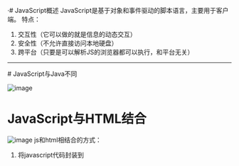   ·# JavaScript概述
JavaScript是基于对象和事件驱动的脚本语言，主要用于客户端。
特点：

1. 交互性（它可以做的就是信息的动态交互）
2. 安全性（不允许直接访问本地硬盘）
3. 跨平台（只要是可以解析JS的浏览器都可以执行，和平台无关）
  <hr>
# JavaScript与Java不同

![image](https://note.youdao.com/yws/public/resource/00aad56080ecdaea58ccabf97528b44a/xmlnote/9E7EFE14D8EC4AD481FE84CC61451DB3/2414)
# JavaScript与HTML结合
![image](https://note.youdao.com/yws/public/resource/00aad56080ecdaea58ccabf97528b44a/xmlnote/00F520B26D5F44D2966A399B9E0125E9/2426)
js和html相结合的方式：
1. 将javascript代码封装到<script>标签中。
2. 将javascript代码封装到js文件中，并通过<script>中的src属性进行导入。

注意：如果<script>标签中使用src属性，那么该标签中封装的javascript代码不会被执行。所有通常导入js文件都是用单独<script>来完成。
<hr>
通常高级程序设计语言所报喊的语法内容:


## 1. 关键字：
该语言中被赋予特殊含义的单词。  


##2. 标识符：
用于标识数据的表达式的符号。通常可以理解围在程序中自定义的名称。比如变量，函数名。

## 3. 注释：
注释说明解释程序，用于调试程序。

## 4. 变量：
用于标识内存中的一片空间。用于存储数据，该空间中的数据是可以变化的。什么时候使用变量，当数据不确定的时候。

## 5. 运算符：可以让数据进行运算的符号。
1.  算术运算符：+ - * / % ++ --  
  在js中flase是0，或者null，非0，非null，true默认为1  
2.  赋值运算符：= += -= *= /= %=  
3.  比较运算符：> < >= <= != == 运算符的结果要不是false,true
4.  逻辑运算符: && || !
5.  位运算符:& | ^ >> << >>>
6.  三元运算符:
``` JavaScript
<script type="text/javascript">
    <!--运算符-->
    //1. 算术运算符
    // alert(2%5);
// ===========================================================================
//     2. 赋值运算符
    var i = 3;
    i += 2;
//    ========================================================================
//    3. 比较运算符
    var  z = 3;
    // alert(z!=4);
//================================================================================
//    4. 逻辑运算符
    var  t = 4;

    // alert(t > 7 && t <6);
//    ========================================================
//     5. 位运算符
    var  c = 6;
    // alert(c&3);//2
    // alert(5^3^3);//5
    // alert(c>>>1);//6/2(1);
    // alert(c<<2);//24
//    =========================================================================
//     6. 三元运算符
    3 > 0 ? alert("yes") : alert("no")
</script>
```

## 6. 语句：用于堆程序的运行流程进行控制的表达式。
1. 顺序结构
2. 判断结构
    代表语句：if：注意建议将常量放左边
3. 选择结构：switch 在Javascript 可以支持多种类型
  Java:switch表达式后面的数据类型只能是byte,short，char，int四种整形类型，枚举类型和java.lang.String类型（从java 7才允许），不能是boolean类型。
``` JavaScript
var x = "abc";
switch(x){
    case "abc":
        alert("a");
        break;
    case "bbb":
        alert("b");
        break;
    case "ccc":
        alert("c");
        break;
    deault:
        alert("c");
        break;
}
```
4. 循环结构:do...while()无论循环是否满足，循环至少满足一次
5. 其他语句：break:跳出选择，跳出循环  
  continue:用于循环语句，结束本次循环，继续下次循环 

## 7. 函数：用于堆功能代码进行封装，便于提高复用性。
function:函数就是一个功能的封装体。
定义功能通常需要两个明确：
1. 功能的结果
2. 功能实现中的参与运算的未知的内容。

js中的定义函数的格式。通常指定的关键字来定义。  
```
function 函数名(参数列表){
    函数体;
    return 返回值;如果没有具体的返回值，return语句可以省略不写。
}
```
函数的一些细节。
1. 只要使用函数的名称就是对这个函数的调用。
2. 函数中有一个数组在传入的参数进行存储。这个数组就是arguments
  ![image](https://note.youdao.com/yws/public/resource/00aad56080ecdaea58ccabf97528b44a/xmlnote/55C86F7D1B0F406BBFC7085B259D35F9/2682)

## 动态函数
动态函数：使用的时js中内置的一个对象<font color="red" size="10px">Function</font>,只不过用的不多。
## 匿名函数
匿名函数：没有名字的函数，通常时函数的简写，比如：匿名对象，匿名内部类

## 8. 数组：对多数据进行存储，便于操作，是传说中的容器。
javascript中的数组演示：
数组用于存储更多的数据，是一个容器！  
特点：  
1. 长度是可变的。
2. 元素的类型是任意的。 


js中的数组定义的两种方式：
1. var arr = [];------var arr = [3, 1, 5, 8];
2. 使用了javascript中的Array对象来完成的定义。
```
var arr = new Array();// var arr = [];
var arr1 = new Array(5);//数组定义的长度是5
var arr2 = new Array(5, 6, 7, 8)//定义一个数组，元素是5，6， 7， 8
```
<hr>

## 9. 对象：
只要是基于对象的语言，或者是面向对象的语言，就存在着对象的概念，对象就是一个封装体，既可以封装数据也可以封装函数。  
这些都是高级程序设计语言具备的共性内容，只不过各种语言对这些内容的表现形式有所不同。但是使用基本思想是一致的。  
<hr>

js中定义变量，使用到关键字。这个关键字就是var


可以通过typeof来获取具体的值的类型！


